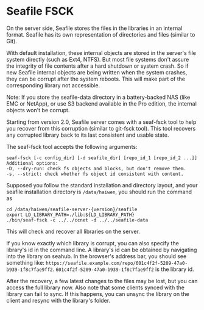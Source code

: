 # Seafile FSCK

On the server side, Seafile stores the files in the libraries in an internal format. Seafile has its own representation of directories and files (similar to Git).

With default installation, these internal objects are stored in the server's file system directly (such as Ext4, NTFS). But most file systems don't assure the integrity of file contents after a hard shutdown or system crash. So if new Seafile internal objects are being written when the system crashes, they can be corrupt after the system reboots. This will make part of the corresponding library not accessible.

Note: If you store the seafile-data directory in a battery-backed NAS (like EMC or NetApp), or use S3 backend available in the Pro edition, the internal objects won't be corrupt.

Starting from version 2.0, Seafile server comes with a seaf-fsck tool to help you recover from this corruption (similar to git-fsck tool). This tool recovers any corrupted library back to its last consistent and usable state.

The seaf-fsck tool accepts the following arguments:

```
seaf-fsck [-c config_dir] [-d seafile_dir] [repo_id_1 [repo_id_2 ...]]
Additional options:
-D, --dry-run: check fs objects and blocks, but don't remove them.
-s, --strict: check whether fs object id consistent with content.
```

Supposed you follow the standard installation and directory layout, and your seafile installation directory is `/data/haiwen`, you should run the command as

```
cd /data/haiwen/seafile-server-{version}/seafile
export LD_LIBRARY_PATH=./lib:${LD_LIBRARY_PATH}
./bin/seaf-fsck -c ../../ccnet -d ../../seafile-data
```

This will check and recover all libraries on the server.

If you know exactly which library is corrupt, you can also specify the library's id in the command line. A library's id can be obtained by navigating into the library on seahub. In the browser's address bar, you should see something like: `https://seafile.example.com/repo/601c4f2f-5209-47a0-b939-1f8c7fae9ff2`. `601c4f2f-5209-47a0-b939-1f8c7fae9ff2` is the library id.

After the recovery, a few latest changes to the files may be lost, but you can access the full library now. Also note that some clients synced with the library can fail to sync. If this happens, you can unsync the library on the client and resync with the library's folder.
